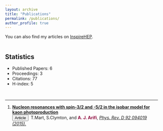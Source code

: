 ```yaml
---
layout: archive
title: "Publications"
permalink: /publications/
author_profile: true
---
```


You can also find my articles on <a href="https://inspirehep.net/authors/1410710">InspireHEP</a>.

<p style="margin-bottom:1.2cm;"></p>

## Statistics
* Published Papers: 6
* Proceedings: 3
* Citations: 77
* H-index: 5

<p style="margin-bottom:1.2cm;"></p>

<hr>

<ol>
  
  <li><b><a href="https://ajarifi.github.io/publication/article-1"> Nucleon resonances with spin-3/2 and -5/2 in the isobar model for kaon photoproduction </a></b> <br> 
    <button class="btn --inverse">Article</button>&nbsp; T.Mart, S.Clymton, and <b style="color:#900C3F"> A. J. Arifi</b>,<i> <a href="https://journals.aps.org/prd/abstract/10.1103/PhysRevD.92.094019">Phys. Rev. D 92 094019 (2015).</a> </i></li>
  
  
  
</ol>
